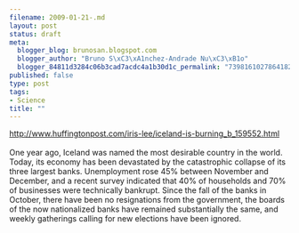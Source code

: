 ```yaml
--- 
filename: 2009-01-21-.md
layout: post
status: draft
meta: 
  blogger_blog: brunosan.blogspot.com
  blogger_author: "Bruno S\xC3\xA1nchez-Andrade Nu\xC3\xB1o"
  blogger_84811d3284c06b3cad7acdc4a1b30d1c_permalink: "7398161027864182026"
published: false
type: post
tags: 
- Science
title: ""
---
```

http://www.huffingtonpost.com/iris-lee/iceland-is-burning_b_159552.html<br /><br />One year ago, Iceland was named the most desirable country in the world. Today, its economy has been devastated by the catastrophic collapse of its three largest banks. Unemployment rose 45% between November and December, and a recent survey indicated that 40% of households and 70% of businesses were technically bankrupt. Since the fall of the banks in October, there have been no resignations from the government, the boards of the now nationalized banks have remained substantially the same, and weekly gatherings calling for new elections have been ignored.<br /><br /><br />
